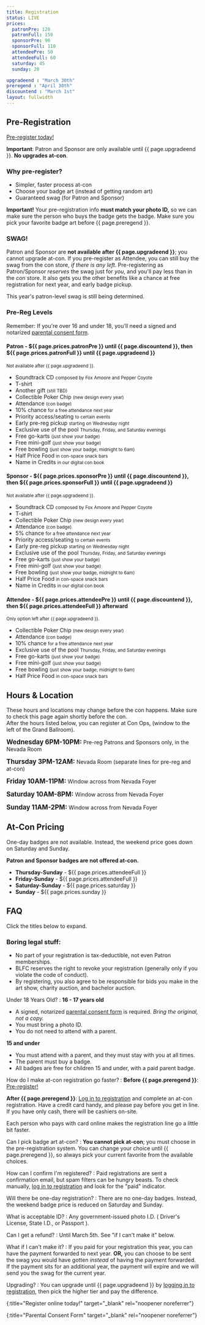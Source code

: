 ```yaml
---
title: Registration
status: LIVE
prices:
  patronPre: 120
  patronFull: 150
  sponsorPre: 90
  sponsorFull: 110
  attendeePre: 50
  attendeeFull: 60
  saturday: 45
  sunday: 20

upgradeend : "March 30th"
preregend : "April 30th"
discountend : "March 1st"
layout: fullwidth
---
```

<div class="one-full bg-one">
<div class="page-wrapper">

## Pre-Registration

[Pre-register today!][reglink]

**Important**: Patron and Sponsor are only available until {{ page.upgradeend }}. **No upgrades at-con**.

### Why pre-register?

- Simpler, faster process at-con
- Choose your badge art (instead of getting random art)
- Guaranteed swag (for Patron and Sponsor)

**Important!** Your pre-registration info **must match your photo ID,** so we can make sure the person who buys the badge gets the badge. Make sure you pick your favorite badge art before {{ page.preregend }}.

### SWAG!

Patron and Sponsor are **not available after {{ page.upgradeend }}**; you cannot upgrade at-con. If you pre-register as Attendee, you can still buy the swag from the con store, *if there is any left*. Pre-registering as Patron/Sponsor *reserves* the swag just for *you*, and you'll pay less than in the con store. It also gets you the other benefits like a chance at free registration for next year, and early badge pickup.

This year's patron-level swag is still being determined.

### Pre-Reg Levels

Remember: If you're over 16 and under 18, you'll need a signed and notarized [parental consent form][minorformlink].

#### Patron - ${{ page.prices.patronPre }} until {{ page.discountend }}, then ${{ page.prices.patronFull }} until {{ page.upgradeend }}

<small>Not available after {{ page.upgradeend }}.</small>

- Soundtrack CD <small>composed by Fox Amoore and Pepper Coyote</small>
- T-shirt
- Another gift <small>(still TBD)</small>
- Collectible Poker Chip <small>(new design every year)</small>
- Attendance <small>(con badge)</small>
- 10% chance <small>for a free attendance next year</small>
- Priority access/seating <small>to certain events</small>
- Early pre-reg pickup <small>starting on Wednesday night</small>
- Exclusive use of the pool <small>Thursday, Friday, and Saturday evenings</small>
- Free go-karts <small>(just show your badge)</small>
- Free mini-golf <small>(just show your badge)</small>
- Free bowling <small>(just show your badge, midnight to 6am)</small>
- Half Price Food <small>in con-space snack bars</small>
- Name in Credits <small>in our digital con book</small>

#### Sponsor - ${{ page.prices.sponsorPre }} until {{ page.discountend }}, then ${{ page.prices.sponsorFull }} until {{ page.upgradeend }}

<small>Not available after {{ page.upgradeend }}.</small>

- Soundtrack CD <small>composed by Fox Amoore and Pepper Coyote</small>
- T-shirt
- Collectible Poker Chip <small>(new design every year)</small>
- Attendance <small>(con badge)</small>
- 5% chance <small>for a free attendance next year</small>
- Priority access/seating <small>to certain events</small>
- Early pre-reg pickup <small>starting on Wednesday night</small>
- Exclusive use of the pool <small>Thursday, Friday, and Saturday evenings</small>
- Free go-karts <small>(just show your badge)</small>
- Free mini-golf <small>(just show your badge)</small>
- Free bowling <small>(just show your badge, midnight to 6am)</small>
- Half Price Food <small>in con-space snack bars</small>
- Name in Credits <small>in our digital con book</small>

#### Attendee - ${{ page.prices.attendeePre }} until {{ page.discountend }}, then ${{ page.prices.attendeeFull }} afterward

<small>Only option left after {{ page.upgradeend }}.</small>

- Collectible Poker Chip <small>(new design every year)</small>
- Attendance <small>(con badge)</small>
- 10% chance <small>for a free attendance next year</small>
- Exclusive use of the pool <small>Thursday, Friday, and Saturday evenings</small>
- Free go-karts <small>(just show your badge)</small>
- Free mini-golf <small>(just show your badge)</small>
- Free bowling <small>(just show your badge, midnight to 6am)</small>
- Half Price Food <small>in con-space snack bars</small>

<div class="clear"></div></div></div>
<div class="one-full bg-two">
<div class="page-wrapper">

## Hours &amp; Location

These hours and locations may change before the con happens. Make sure to check this page again shortly before the con.<br>
After the hours listed below, you can register at Con Ops, (window to the left of the Grand Ballroom).

**<big>Wednesday 6PM-10PM:</big>**
Pre-reg Patrons and Sponsors only, in the Nevada Room

**<big>Thursday 3PM-12AM:</big>**
Nevada Room (separate lines for pre-reg and at-con)

**<big>Friday 10AM-11PM:</big>**
Window across from Nevada Foyer

**<big>Saturday 10AM-8PM:</big>**
Window across from Nevada Foyer

**<big>Sunday 11AM-2PM:</big>**
Window across from Nevada Foyer

<div class="clear"></div></div></div>

<div class="one-full bg-three">
<div class="page-wrapper">

## At-Con Pricing

One-day badges are not available. Instead, the weekend price goes down on Saturday and Sunday.

**Patron and Sponsor badges are not offered at-con.**

- **Thursday-Sunday** - ${{ page.prices.attendeeFull }}
- **Friday-Sunday** - ${{ page.prices.attendeeFull }}
- **Saturday-Sunday** - ${{ page.prices.saturday }}
- **Sunday** - ${{ page.prices.sunday }}

<div class="clear"></div>
</div>
</div>

<div class="one-full bg-two">
<div class="page-wrapper">

## FAQ

Click the titles below to expand.

### Boring legal stuff:

- No part of your registration is tax-deductible, not even Patron memberships.
- BLFC reserves the right to revoke your registration (generally only if you violate the code of conduct).
- By registering, you also agree to be responsible for bids you make in the art show, charity auction, and bachelor auction.

<div class="accordion-list">

Under 18 Years Old?
: **16 - 17 years old**

  - A signed, notarized [parental consent form][minorformlink] is required. *Bring the original, not a copy.*
  - You must bring a photo ID.
  - You do not need to attend with a parent.


  **15 and under**

  - You must attend with a parent, and they must stay with you at all times.
  - The parent must buy a badge.
  - All badges are free for children 15 and under, with a paid parent badge.



How do I make at-con registration go faster?
: **Before {{ page.preregend }}**: [Pre-register!][reglink]

  **After {{ page.preregend }}**: [Log in to registration][reglink] and complete an at-con registration. Have a credit card handy, and please pay before you get in line. If you have only cash, there will be cashiers on-site.
  
  Each person who pays with card online makes the registration line go a little bit faster.


Can I pick badge art at-con?
:  **You cannot pick at-con**; you must choose in the pre-registration system.
  You can change your choice until {{ page.preregend }}, so always pick your current favorite from the available choices.


How can I confirm I'm registered?
: Paid registrations are sent a confirmation email, but spam filters can be hungry beasts. To check manually, [log in to registration][reglink] and look for the "paid" indicator.


Will there be one-day registration?
: There are no one-day badges. Instead, the weekend badge price is reduced on Saturday and Sunday.


What is acceptable ID?
: Any government-issued photo I.D. ( Driver's License, State I.D., or Passport ).


Can I get a refund?
: Until March 5th. See "if I can't make it" below.




What if I can't make it?
: If you paid for your registration this year, you can have the payment forwarded to next year. **OR,** you can choose to be sent the swag you would have gotten *instead* of having the payment forwarded. If the payment sits for an additional year, the payment will expire and we will send you the swag for the current year.



Upgrading?
: 
  You can upgrade until {{ page.upgradeend }} by [logging in to registration][reglink], then pick the higher tier and pay the difference.
  <!--
  The upgrade window has passed. Only Attendee registrations are now available.
  -->

</div>


<div class="clear"></div>
</div>
</div>



[reglink]: https://reg.goblfc.org/
{:title="Register online today!" target="_blank" rel="noopener noreferrer"}

[minorformlink]: https://reg.goblfc.org/static/resources/BLFCParentalConsentForm.pdf
{:title="Parental Consent Form" target="_blank" rel="noopener noreferrer"}
